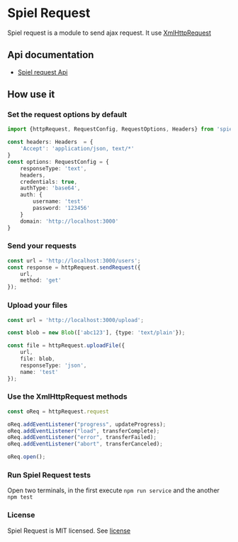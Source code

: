 # Spiel Request

Spiel request is a module to send ajax request. It use [XmlHttpRequest](https://developer.mozilla.org/en-US/docs/Web/API/XMLHttpRequest)

## Api documentation

* [Spiel request Api](https://spieljs.github.io/spiel-request/)

## How use it

### Set the request options by default

```typescript
import {httpRequest, RequestConfig, RequestOptions, Headers} from 'spiel-request'

const headers: Headers  = {
    'Accept': 'application/json, text/*'
} 
const options: RequestConfig = {
    responseType: 'text',
    headers,
    credentials: true,
    authType: 'base64',
    auth: {
        username: 'test'
        password: '123456'
    }
    domain: 'http://localhost:3000'
}
```

### Send your requests

```typescript
const url = 'http://localhost:3000/users';
const response = httpRequest.sendRequest({
    url,
    method: 'get'
});
```

### Upload your files

```typescript
const url = 'http://localhost:3000/upload';

const blob = new Blob(['abc123'], {type: 'text/plain'});

const file = httpRequest.uploadFile({
    url,
    file: blob,
    responseType: 'json',
    name: 'test'
});
```

### Use the XmlHttpRequest methods

```typescript
const oReq = httpRequest.request

oReq.addEventListener("progress", updateProgress);
oReq.addEventListener("load", transferComplete);
oReq.addEventListener("error", transferFailed);
oReq.addEventListener("abort", transferCanceled);

oReq.open();
```

### Run Spiel Request tests

Open two terminals, in the first execute `npm run service` and the another `npm test`

### License

Spiel Request is MIT licensed. See [license](LICENSE)